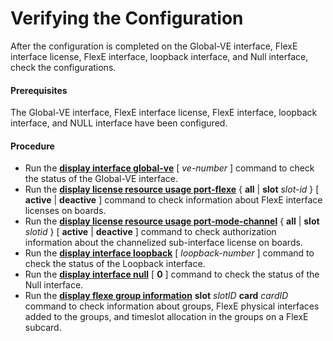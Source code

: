 Verifying the Configuration
===========================

After the configuration is completed on the Global-VE interface, FlexE interface license, FlexE interface, loopback interface, and Null interface, check the configurations.

#### Prerequisites

The Global-VE interface, FlexE interface license, FlexE interface, loopback interface, and NULL interface have been configured.


#### Procedure

* Run the [**display interface global-ve**](cmdqueryname=display+interface+global-ve) [ *ve-number* ] command to check the status of the Global-VE interface.
* Run the [**display license resource usage port-flexe**](cmdqueryname=display+license+resource+usage+port-flexe) { **all** | **slot** *slot-id* } [ **active** | **deactive** ] command to check information about FlexE interface licenses on boards.
* Run the [**display license resource usage port-mode-channel**](cmdqueryname=display+license+resource+usage+port-mode-channel) { **all** | **slot** *slotid* } [ **active** | **deactive** ] command to check authorization information about the channelized sub-interface license on boards.
* Run the [**display interface loopback**](cmdqueryname=display+interface+loopback) [ *loopback-number* ] command to check the status of the Loopback interface.
* Run the [**display interface null**](cmdqueryname=display+interface+null) [ **0** ] command to check the status of the Null interface.
* Run the [**display flexe group information**](cmdqueryname=display+flexe+group+information) **slot** *slotID* **card** *cardID* command to check information about groups, FlexE physical interfaces added to the groups, and timeslot allocation in the groups on a FlexE subcard.